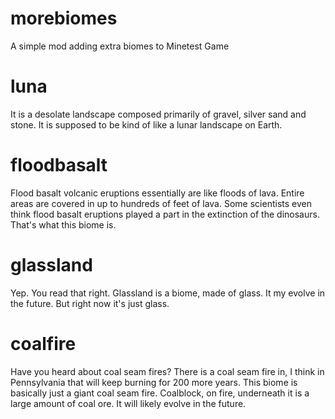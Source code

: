 # morebiomes
A simple mod adding extra biomes to Minetest Game

# luna
It is a desolate landscape composed primarily of gravel, silver sand and stone.
It is supposed to be kind of like a lunar landscape on Earth.

# floodbasalt
Flood basalt volcanic eruptions essentially are like floods of lava. Entire areas are covered in up to hundreds of feet of lava.
Some scientists even think flood basalt eruptions played a part in the extinction of the dinosaurs.
That's what this biome is.

# glassland
Yep. You read that right. Glassland is a biome, made of glass. It my evolve in the future. But right now it's just glass.

# coalfire
Have you heard about coal seam fires? There is a coal seam fire in, I think in Pennsylvania that will keep burning for 200 more years.
This biome is basically just a giant coal seam fire. Coalblock, on fire, underneath it is a large amount of coal ore. It will likely evolve in the future.
